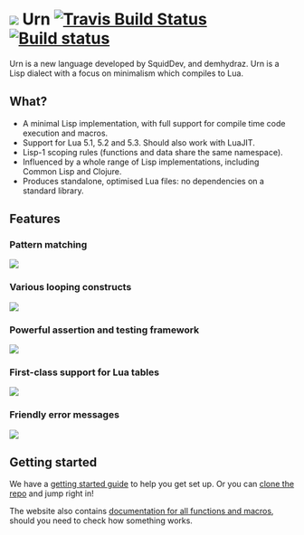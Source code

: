 # ![](https://i.imgur.com/XqKyCMC.png) Urn [![Travis Build Status](https://travis-ci.org/SquidDev/urn.svg?branch=master)](https://travis-ci.org/SquidDev/urn) [![Build status](https://gitlab.com/urn/urn/badges/master/build.svg)](https://gitlab.com/urn/urn/commits/master)

Urn is a new language developed by SquidDev, and demhydraz. Urn is a Lisp dialect with a focus on minimalism which
compiles to Lua.

## What?
 - A minimal Lisp implementation, with full support for compile time code execution and macros.
 - Support for Lua 5.1, 5.2 and 5.3. Should also work with LuaJIT.
 - Lisp-1 scoping rules (functions and data share the same namespace).
 - Influenced by a whole range of Lisp implementations, including Common Lisp and Clojure.
 - Produces standalone, optimised Lua files: no dependencies on a standard library.

## Features
### Pattern matching
![](https://squiddev.github.io/urn/images/example-case.png)

### Various looping constructs
![](https://squiddev.github.io/urn/images/example-loop.png)

### Powerful assertion and testing framework
![](https://squiddev.github.io/urn/images/example-assert.png)

### First-class support for Lua tables
![](https://squiddev.github.io/urn/images/example-struct.png)

### Friendly error messages
![](https://squiddev.github.io/urn/images/example-error.png)

## Getting started
We have a [getting started guide](https://squiddev.github.io/urn/tutorial/01-introduction.html) to help you get set up. Or
you can [clone the repo](https://gitlab.com/urn/urn) and jump right in!

The website also
contains [documentation for all functions and macros](https://squiddev.github.io/urn/docs/lib.prelude.html), should you
need to check how something works.
